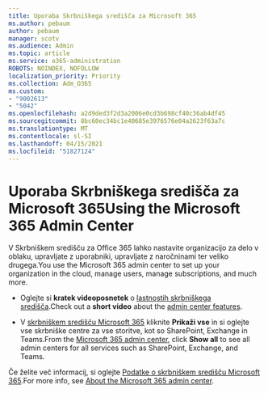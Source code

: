 ```yaml
---
title: Uporaba Skrbniškega središča za Microsoft 365
ms.author: pebaum
author: pebaum
manager: scotv
ms.audience: Admin
ms.topic: article
ms.service: o365-administration
ROBOTS: NOINDEX, NOFOLLOW
localization_priority: Priority
ms.collection: Adm_O365
ms.custom:
- "9002613"
- "5042"
ms.openlocfilehash: a2d9ded3f2d3a2006e0cd3b698cf40c36ab4df45
ms.sourcegitcommit: 8bc60ec34bc1e40685e3976576e04a2623f63a7c
ms.translationtype: MT
ms.contentlocale: sl-SI
ms.lasthandoff: 04/15/2021
ms.locfileid: "51827124"
---
```

# <a name="using-the-microsoft-365-admin-center"></a><span data-ttu-id="d9e76-102">Uporaba Skrbniškega središča za Microsoft 365</span><span class="sxs-lookup"><span data-stu-id="d9e76-102">Using the Microsoft 365 Admin Center</span></span>

<span data-ttu-id="d9e76-103">V Skrbniškem središču za Office 365 lahko nastavite organizacijo za delo v oblaku, upravljate z uporabniki, upravljate z naročninami ter veliko drugega.</span><span class="sxs-lookup"><span data-stu-id="d9e76-103">You use the Microsoft 365 admin center to set up your organization in the cloud, manage users, manage subscriptions, and much more.</span></span>

- <span data-ttu-id="d9e76-104">Oglejte si **kratek videoposnetek** o [lastnostih skrbniškega središča](https://www.microsoft.com/videoplayer/embed/RWfvDL).</span><span class="sxs-lookup"><span data-stu-id="d9e76-104">Check out a **short video** about the [admin center features](https://www.microsoft.com/videoplayer/embed/RWfvDL).</span></span>

- <span data-ttu-id="d9e76-105">V [skrbniškem središču Microsoft 365](https://admin.microsoft.com/AdminPortal/Home#/homepage) kliknite **Prikaži vse** in si oglejte vse skrbniške centre za vse storitve, kot so SharePoint, Exchange in Teams.</span><span class="sxs-lookup"><span data-stu-id="d9e76-105">From the [Microsoft 365 admin center](https://admin.microsoft.com/AdminPortal/Home#/homepage), click **Show all** to see all admin centers for all services such as SharePoint, Exchange, and Teams.</span></span>

<span data-ttu-id="d9e76-106">Če želite več informacij, si oglejte [Podatke o skrbniškem središču Microsoft 365](https://docs.microsoft.com/microsoft-365/admin/admin-overview/about-the-admin-center).</span><span class="sxs-lookup"><span data-stu-id="d9e76-106">For more info, see [About the Microsoft 365 admin center](https://docs.microsoft.com/microsoft-365/admin/admin-overview/about-the-admin-center).</span></span>
